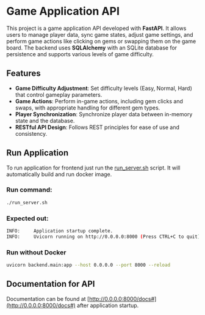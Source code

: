 # Game Application API

This project is a game application API developed with **FastAPI**. It allows users to manage player data, sync game states, adjust game settings, and perform game actions like clicking on gems or swapping them on the game board. The backend uses **SQLAlchemy** with an SQLite database for persistence and supports various levels of game difficulty.

## Features

- **Game Difficulty Adjustment**: Set difficulty levels (Easy, Normal, Hard) that control gameplay parameters.
- **Game Actions**: Perform in-game actions, including gem clicks and swaps, with appropriate handling for different gem types.
- **Player Synchronization**: Synchronize player data between in-memory state and the database.
- **RESTful API Design**: Follows REST principles for ease of use and consistency.

## Run Application

To run application for frontend just run the [run_server.sh](run_server.sh) script.
It will automatically build and run docker image.

### Run command:

```bash
./run_server.sh
```

### Expected out:

```bash
INFO:     Application startup complete.
INFO:     Uvicorn running on http://0.0.0.0:8000 (Press CTRL+C to quit)
```

### Run without Docker

```bash
uvicorn backend.main:app --host 0.0.0.0 --port 8000 --reload
```

## Documentation for API
Documentation can be found at [http://0.0.0.0:8000/docs#](http://0.0.0.0:8000/docs#) after application startup.
